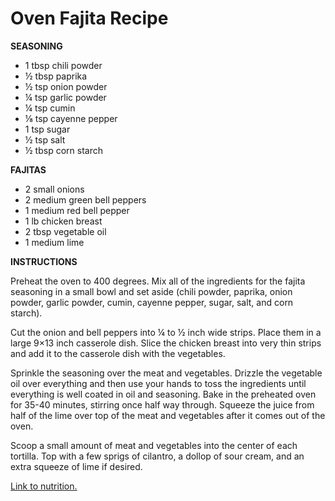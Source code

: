 # Oven Fajita Recipe

**SEASONING**

* 1 tbsp chili powder
* ½ tbsp paprika
* ½ tsp onion powder
* ¼ tsp garlic powder
* ¼ tsp cumin
* ⅛ tsp cayenne pepper
* 1 tsp sugar
* ½ tsp salt
* ½ tbsp corn starch

**FAJITAS**

* 2 small onions
* 2 medium green bell peppers
* 1 medium red bell pepper
* 1 lb chicken breast
* 2 tbsp vegetable oil
* 1 medium lime

**INSTRUCTIONS**

Preheat the oven to 400 degrees. Mix all of the ingredients for the fajita seasoning in a small bowl and set aside (chili powder, paprika, onion powder, garlic powder, cumin, cayenne pepper, sugar, salt, and corn starch).

Cut the onion and bell peppers into ¼ to ½ inch wide strips. Place them in a large 9×13 inch casserole dish. Slice the chicken breast into very thin strips and add it to the casserole dish with the vegetables.

Sprinkle the seasoning over the meat and vegetables. Drizzle the vegetable oil over everything and then use your hands to toss the ingredients until everything is well coated in oil and seasoning. Bake in the preheated oven for 35-40 minutes, stirring once half way through. Squeeze the juice from half of the lime over top of the meat and vegetables after it comes out of the oven.

Scoop a small amount of meat and vegetables into the center of each tortilla. Top with a few sprigs of cilantro, a dollop of sour cream, and an extra squeeze of lime if desired.

[Link to nutrition.](http://www.myfitnesspal.com/recipe/view/269964089855293)
